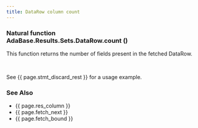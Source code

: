 ```yaml
---
title: DataRow column count
---
```


<div class="leftside">
<h3>Natural function<br/>
AdaBase.Results.Sets.DataRow.count ()</h3>
<p>
This function returns the number of fields present in the
fetched DataRow.
</p>
<br/>
<p class="caption">See {{ page.stmt_discard_rest }} for a usage example.</p>
</div>
<div class="sidenav">
  <h3>See Also</h3>
  <ul>
    <li>{{ page.res_column }}</li>
    <li>{{ page.fetch_next }}</li>
    <li>{{ page.fetch_bound }}</li>
  </ul>
</div>
